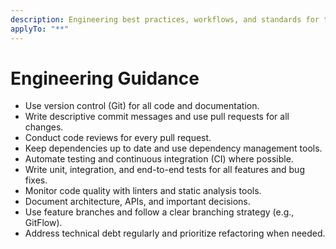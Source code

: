 ```yaml
---
description: Engineering best practices, workflows, and standards for this project.
applyTo: "**"
---
```


# Engineering Guidance

- Use version control (Git) for all code and documentation.
- Write descriptive commit messages and use pull requests for all changes.
- Conduct code reviews for every pull request.
- Keep dependencies up to date and use dependency management tools.
- Automate testing and continuous integration (CI) where possible.
- Write unit, integration, and end-to-end tests for all features and bug fixes.
- Monitor code quality with linters and static analysis tools.
- Document architecture, APIs, and important decisions.
- Use feature branches and follow a clear branching strategy (e.g., GitFlow).
- Address technical debt regularly and prioritize refactoring when needed.

